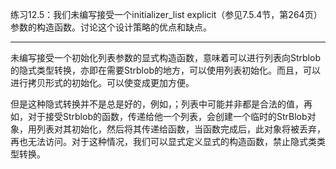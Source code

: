 练习12.5：我们未编写接受一个initializer_list explicit（参见7.5.4节，第264页）参数的构造函数。讨论这个设计策略的优点和缺点。

---

未编写接受一个初始化列表参数的显式构造函数，意味着可以进行列表向Strblob的隐式类型转换，亦即在需要Strblob的地方，可以使用列表初始化。而且，可以进行拷贝形式的初始化。可以使变成更加方便。

但是这种隐式转换并不是总是好的，例如，；列表中可能并非都是合法的值，再如，对于接受Strblob的函数，传递给他一个列表，会创建一个临时的StrBlob对象，用列表对其初始化，然后将其传递给函数，当函数完成后，此对象将被丢弃，再也无法访问。对于这种情况，我们可以显式定义显式的构造函数，禁止隐式类类型转换。

